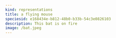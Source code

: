 ```yaml
---
kind: representations
title: a flying mouse
speciesid: e168434e-b812-48b0-b33b-54c3e0826103
description: This bat is on fire
image: /bat.jpeg
---
```


